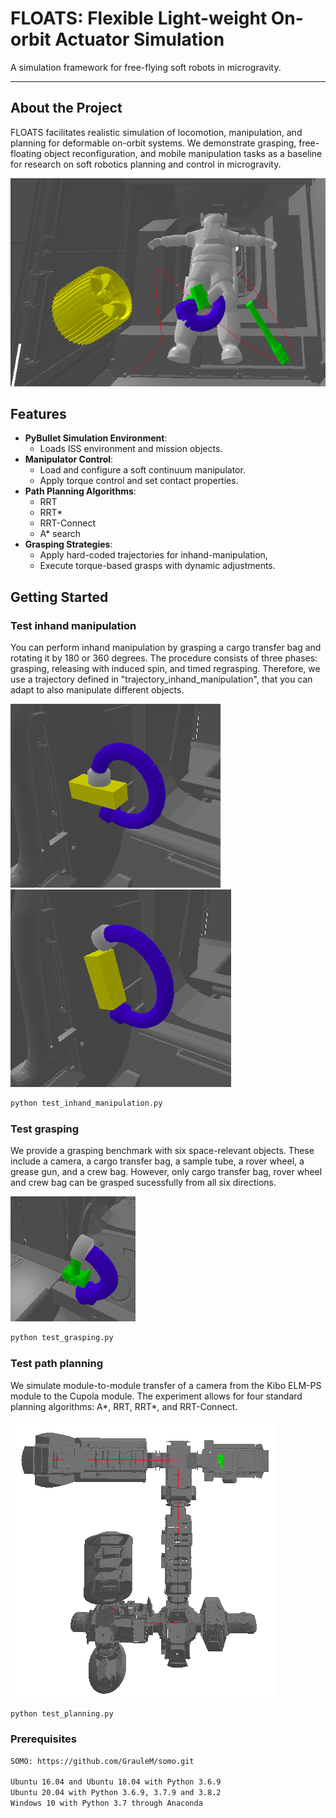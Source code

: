 # FLOATS: Flexible Light-weight On-orbit Actuator Simulation

A simulation framework for free-flying soft robots in microgravity.

---

## About the Project
FLOATS facilitates realistic simulation of locomotion, manipulation, and planning for deformable on-orbit systems.
We demonstrate grasping, free-floating object reconfiguration, and mobile manipulation tasks as a baseline for research on soft robotics planning and control in microgravity.

![Hero Image](./images/hero_image.png)

## Features
- **PyBullet Simulation Environment**:
  - Loads ISS environment and mission objects.
- **Manipulator Control**:
  - Load and configure a soft continuum manipulator.
  - Apply torque control and set contact properties.
- **Path Planning Algorithms**:
  - RRT
  - RRT*
  - RRT-Connect
  - A* search 
- **Grasping Strategies**:
  - Apply hard-coded trajectories for inhand-manipulation, 
  - Execute torque-based grasps with dynamic adjustments.


## Getting Started

  ### Test inhand manipulation 
  You can perform inhand manipulation by grasping a cargo transfer bag and rotating it by 180 or 360 degrees. The procedure consists of three phases: grasping, releasing with induced
  spin, and timed regrasping. Therefore, we use a trajectory defined in "trajectory_inhand_manipulation", that you can adapt to also manipulate different objects.

  ![Inhand Manipulation - First Orientation](./images/inhand_manipulation_1.png)    ![Inhand Manipulation - Second Orientation](./images/inhand_manipulation_2.png) 
  
  ```bash
  python test_inhand_manipulation.py
  ```

  ### Test grasping 
  We provide a grasping benchmark with six space-relevant objects. These include a camera, a cargo transfer bag, a sample tube, a rover wheel, a grease gun, and a crew bag. However, only cargo transfer   bag, rover wheel and crew bag can be grasped sucessfully from all six directions.

  ![Test Grasping - Camera](./images/grasping_camera.png) 
  
  ```bash
  python test_grasping.py
  ```

  ### Test path planning 
  We simulate module-to-module transfer of a camera from the Kibo ELM-PS module to the Cupola module. The experiment allows for four standard planning algorithms: A*, RRT, RRT*, and RRT-Connect.

  ![Test Grasping - Camera](./images/path_planning.png) 
  
  ```bash
  python test_planning.py
  ```


### Prerequisites
```bash
SOMO: https://github.com/GrauleM/somo.git

Ubuntu 16.04 and Ubuntu 18.04 with Python 3.6.9
Ubuntu 20.04 with Python 3.6.9, 3.7.9 and 3.8.2
Windows 10 with Python 3.7 through Anaconda

```
